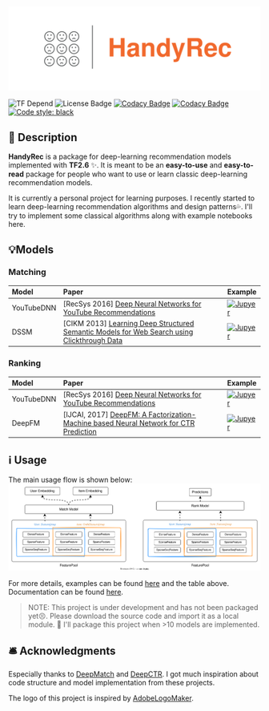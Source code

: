 ![Logo](./imgs/logo.svg)

![TF Depend](https://img.shields.io/badge/TensorFlow-2.1+-orange)
![License Badge](https://img.shields.io/badge/license-Apache%202-green)
[![Codacy Badge](https://app.codacy.com/project/badge/Grade/9e1122d78ad345acb7fa5d9c72b64d91)](https://www.codacy.com/gh/Wp-Zhang/HandyRec/dashboard?utm_source=github.com&amp;utm_medium=referral&amp;utm_content=Wp-Zhang/HandyRec&amp;utm_campaign=Badge_Grade)
[![Codacy Badge](https://app.codacy.com/project/badge/Coverage/9e1122d78ad345acb7fa5d9c72b64d91)](https://www.codacy.com/gh/Wp-Zhang/HandyRec/dashboard?utm_source=github.com&utm_medium=referral&utm_content=Wp-Zhang/HandyRec&utm_campaign=Badge_Coverage)
[![Code style: black](https://img.shields.io/badge/code%20style-black-000000.svg)](https://github.com/psf/black)

## 📝 Description

**HandyRec** is a package for deep-learning recommendation models implemented with **TF2.6** ✨. It is meant to be an **easy-to-use** and **easy-to-read** package for people who want to use or learn classic deep-learning recommendation models.

It is currently a personal project for learning purposes. I recently started to learn deep-learning recommendation algorithms and design patterns💦. I'll try to implement some classical algorithms along with example notebooks here.

## 💡Models

### Matching

| Model      | Paper                                                                                                                 | Example                                                                                                                                                    |
| :--------- | :-------------------------------------------------------------------------------------------------------------------- | :--------------------------------------------------------------------------------------------------------------------------------------------------------- |
| YouTubeDNN | \[RecSys 2016] [Deep Neural Networks for YouTube Recommendations](https://dl.acm.org/doi/pdf/10.1145/2959100.2959190) | [![Jupyer](https://img.shields.io/badge/Jupyter%20Notebook-grey?logo=jupyter)](https://github.com/Wp-Zhang/HandyRec/blob/master/examples/YouTubeDNN.ipynb) |
| DSSM       | \[CIKM 2013] [Learning Deep Structured Semantic Models for Web Search using Clickthrough Data](https://www.microsoft.com/en-us/research/wp-content/uploads/2016/02/cikm2013_DSSM_fullversion.pdf)|  [![Jupyer](https://img.shields.io/badge/Jupyter%20Notebook-grey?logo=jupyter)](https://github.com/Wp-Zhang/HandyRec/blob/master/examples/DSSM.ipynb) |

### Ranking

| Model      | Paper                                                                                                                    | Example                                                                                                                                                    |
| :--------- | :----------------------------------------------------------------------------------------------------------------------- | :--------------------------------------------------------------------------------------------------------------------------------------------------------- |
| YouTubeDNN | \[RecSys 2016] [Deep Neural Networks for YouTube Recommendations](https://dl.acm.org/doi/pdf/10.1145/2959100.2959190)    | [![Jupyer](https://img.shields.io/badge/Jupyter%20Notebook-grey?logo=jupyter)](https://github.com/Wp-Zhang/HandyRec/blob/master/examples/YouTubeDNN.ipynb) |
| DeepFM     | \[IJCAI, 2017] [DeepFM: A Factorization-Machine based Neural Network for CTR Prediction](https://arxiv.org/pdf/1703.04247.pdf) | [![Jupyer](https://img.shields.io/badge/Jupyter%20Notebook-grey?logo=jupyter)](https://github.com/Wp-Zhang/HandyRec/blob/master/examples/DeepFM.ipynb) |

## ℹ️ Usage

The main usage flow is shown below:
![diagram](./imgs/usage_flow.svg)

For more details, examples can be found [here](https://github.com/Wp-Zhang/HandyRec/tree/master/examples) and the table above. Documentation can be found [here](handyrec.readthedocs.io/).

> NOTE: This project is under development and has not been packaged yet😣. Please download the source code and import it as a local module. 🚧 I'll package this project when >10 models are implemented.

## 🛎️ Acknowledgments

Especially thanks to [DeepMatch](https://github.com/shenweichen/DeepMatch) and [DeepCTR](https://github.com/shenweichen/DeepCTR). I got much inspiration about code structure and model implementation from these projects.

The logo of this project is inspired by [AdobeLogoMaker](https://www.adobe.com/express/create/logo).
